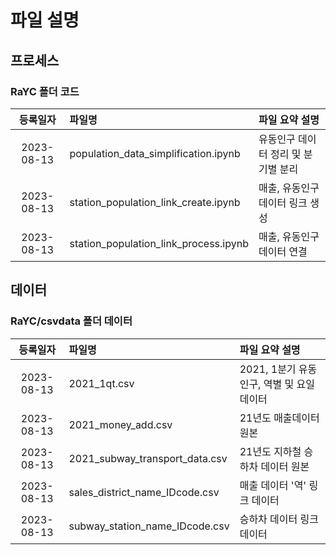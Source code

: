 # 파일 설명

## 프로세스
### RaYC 폴더 코드
|등록일자|파일명|파일 요약 설명|
|:--:|:--|:--|
|2023-08-13|population_data_simplification.ipynb|유동인구 데이터 정리 및 분기별 분리|
|2023-08-13|station_population_link_create.ipynb|매출, 유동인구 데이터 링크 생성|
|2023-08-13|station_population_link_process.ipynb|매출, 유동인구 데이터 연결|

## 데이터
### RaYC/csvdata 폴더 데이터
|등록일자|파일명|파일 요약 설명|
|:--:|:--|:--|
|2023-08-13|2021_1qt.csv|2021, 1분기 유동인구, 역별 및 요일 데이터|
|2023-08-13|2021_money_add.csv|21년도 매출데이터 원본|
|2023-08-13|2021_subway_transport_data.csv|21년도 지하철 승하차 데이터 원본|
|2023-08-13|sales_district_name_IDcode.csv|매출 데이터 '역' 링크 데이터|
|2023-08-13|subway_station_name_IDcode.csv|승하차 데이터 링크 데이터|
